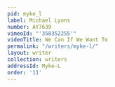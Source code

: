 ```yaml
---
pid: myke_l
label: Michael Lyons
number: AY7639
vimeoId: "'358352255'"
videoTitle: We Can If We Want To
permalink: "/writers/myke-l/"
layout: writer
collection: writers
addressId: Myke-L
order: '11'
---
```

